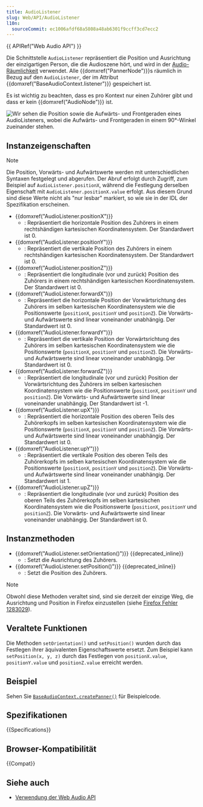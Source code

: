 ```yaml
---
title: AudioListener
slug: Web/API/AudioListener
l10n:
  sourceCommit: ec1006afdf68a5808a48ab6301f9ccff3cd7ecc2
---
```


{{ APIRef("Web Audio API") }}

Die Schnittstelle `AudioListener` repräsentiert die Position und Ausrichtung der einzigartigen Person, die die Audioszene hört, und wird in der [Audio-Räumlichkeit](/de/docs/Web/API/Web_Audio_API/Web_audio_spatialization_basics) verwendet. Alle {{domxref("PannerNode")}}s räumlich in Bezug auf den `AudioListener`, der im Attribut {{domxref("BaseAudioContext.listener")}} gespeichert ist.

Es ist wichtig zu beachten, dass es pro Kontext nur einen Zuhörer gibt und dass er kein {{domxref("AudioNode")}} ist.

![Wir sehen die Position sowie die Aufwärts- und Frontgeraden eines AudioListeners, wobei die Aufwärts- und Frontgeraden in einem 90°-Winkel zueinander stehen.](webaudiolistenerreduced.png)

## Instanzeigenschaften

> [!NOTE]
> Die Position, Vorwärts- und Aufwärtswerte werden mit unterschiedlichen Syntaxen festgelegt und abgerufen. Der Abruf erfolgt durch Zugriff, zum Beispiel auf `AudioListener.positionX`, während die Festlegung derselben Eigenschaft mit `AudioListener.positionX.value` erfolgt. Aus diesem Grund sind diese Werte nicht als "nur lesbar" markiert, so wie sie in der IDL der Spezifikation erscheinen.

- {{domxref("AudioListener.positionX")}}
  - : Repräsentiert die horizontale Position des Zuhörers in einem rechtshändigen kartesischen Koordinatensystem. Der Standardwert ist 0.
- {{domxref("AudioListener.positionY")}}
  - : Repräsentiert die vertikale Position des Zuhörers in einem rechtshändigen kartesischen Koordinatensystem. Der Standardwert ist 0.
- {{domxref("AudioListener.positionZ")}}
  - : Repräsentiert die longitudinale (vor und zurück) Position des Zuhörers in einem rechtshändigen kartesischen Koordinatensystem. Der Standardwert ist 0.
- {{domxref("AudioListener.forwardX")}}
  - : Repräsentiert die horizontale Position der Vorwärtsrichtung des Zuhörers im selben kartesischen Koordinatensystem wie die Positionswerte (`positionX`, `positionY` und `positionZ`). Die Vorwärts- und Aufwärtswerte sind linear voneinander unabhängig. Der Standardwert ist 0.
- {{domxref("AudioListener.forwardY")}}
  - : Repräsentiert die vertikale Position der Vorwärtsrichtung des Zuhörers im selben kartesischen Koordinatensystem wie die Positionswerte (`positionX`, `positionY` und `positionZ`). Die Vorwärts- und Aufwärtswerte sind linear voneinander unabhängig. Der Standardwert ist 0.
- {{domxref("AudioListener.forwardZ")}}
  - : Repräsentiert die longitudinale (vor und zurück) Position der Vorwärtsrichtung des Zuhörers im selben kartesischen Koordinatensystem wie die Positionswerte (`positionX`, `positionY` und `positionZ`). Die Vorwärts- und Aufwärtswerte sind linear voneinander unabhängig. Der Standardwert ist -1.
- {{domxref("AudioListener.upX")}}
  - : Repräsentiert die horizontale Position des oberen Teils des Zuhörerkopfs im selben kartesischen Koordinatensystem wie die Positionswerte (`positionX`, `positionY` und `positionZ`). Die Vorwärts- und Aufwärtswerte sind linear voneinander unabhängig. Der Standardwert ist 0.
- {{domxref("AudioListener.upY")}}
  - : Repräsentiert die vertikale Position des oberen Teils des Zuhörerkopfs im selben kartesischen Koordinatensystem wie die Positionswerte (`positionX`, `positionY` und `positionZ`). Die Vorwärts- und Aufwärtswerte sind linear voneinander unabhängig. Der Standardwert ist 1.
- {{domxref("AudioListener.upZ")}}
  - : Repräsentiert die longitudinale (vor und zurück) Position des oberen Teils des Zuhörerkopfs im selben kartesischen Koordinatensystem wie die Positionswerte (`positionX`, `positionY` und `positionZ`). Die Vorwärts- und Aufwärtswerte sind linear voneinander unabhängig. Der Standardwert ist 0.

## Instanzmethoden

- {{domxref("AudioListener.setOrientation()")}} {{deprecated_inline}}
  - : Setzt die Ausrichtung des Zuhörers.
- {{domxref("AudioListener.setPosition()")}} {{deprecated_inline}}
  - : Setzt die Position des Zuhörers.

> [!NOTE]
> Obwohl diese Methoden veraltet sind, sind sie derzeit der einzige Weg, die Ausrichtung und Position in Firefox einzustellen (siehe [Firefox Fehler 1283029](https://bugzilla.mozilla.org/show_bug.cgi?id=1283029)).

## Veraltete Funktionen

Die Methoden `setOrientation()` und `setPosition()` wurden durch das Festlegen ihrer äquivalenten Eigenschaftswerte ersetzt. Zum Beispiel kann `setPosition(x, y, z)` durch das Festlegen von `positionX.value`, `positionY.value` und `positionZ.value` erreicht werden.

## Beispiel

Sehen Sie [`BaseAudioContext.createPanner()`](/de/docs/Web/API/BaseAudioContext/createPanner#examples) für Beispielcode.

## Spezifikationen

{{Specifications}}

## Browser-Kompatibilität

{{Compat}}

## Siehe auch

- [Verwendung der Web Audio API](/de/docs/Web/API/Web_Audio_API/Using_Web_Audio_API)
